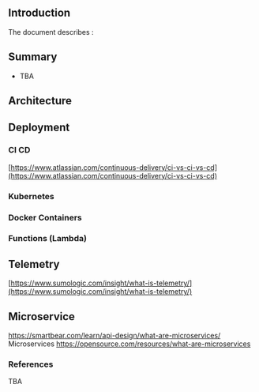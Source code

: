 ## Introduction
The document describes :

## Summary
- TBA

## Architecture

## Deployment

### CI CD

[https://www.atlassian.com/continuous-delivery/ci-vs-ci-vs-cd](https://www.atlassian.com/continuous-delivery/ci-vs-ci-vs-cd)

### Kubernetes

### Docker Containers

### Functions (Lambda)

## Telemetry

[https://www.sumologic.com/insight/what-is-telemetry/](https://www.sumologic.com/insight/what-is-telemetry/)



## Microservice

https://smartbear.com/learn/api-design/what-are-microservices/	Microservices
https://opensource.com/resources/what-are-microservices



### References

TBA